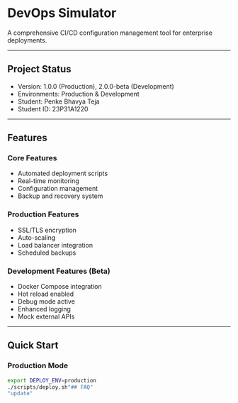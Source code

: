 # DevOps Simulator

A comprehensive CI/CD configuration management tool for enterprise deployments.

---

## Project Status
- Version: 1.0.0 (Production), 2.0.0-beta (Development)
- Environments: Production & Development
- Student: Penke Bhavya Teja
- Student ID: 23P31A1220

<!--
# Experimental Project Info
Version: 3.0.0-experimental  
Environment: Testing  
Maintainer: DevOps Innovation Team
-->

---

## Features

### Core Features
- Automated deployment scripts
- Real-time monitoring
- Configuration management
- Backup and recovery system

### Production Features
- SSL/TLS encryption
- Auto-scaling
- Load balancer integration
- Scheduled backups

### Development Features (Beta)
- Docker Compose integration  
- Hot reload enabled  
- Debug mode active  
- Enhanced logging  
- Mock external APIs  

<!--
# Experimental Add-ons
- 🤖 AI-powered deployment optimization  
- 🌐 Multi-cloud orchestration (AWS, Azure, GCP, DigitalOcean)  
- 📈 Predictive scaling with machine learning  
- 🔒 Zero-trust security architecture  
- 🌊 Event-driven architecture  
- 🎯 Chaos engineering tools  
-->

---

## Quick Start

### Production Mode
```bash
export DEPLOY_ENV=production
./scripts/deploy.sh"## FAQ" 
"update" 
